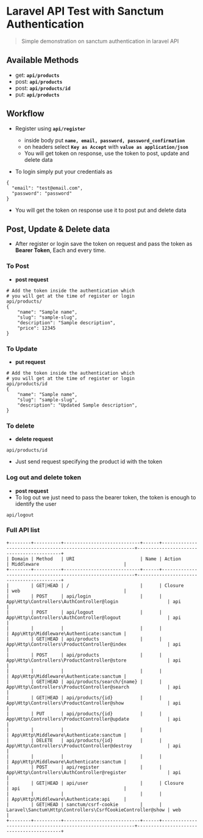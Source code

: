 # Laravel API Test with Sanctum Authentication

> Simple demonstration on sanctum authentication in laravel API

## Available Methods

-   get: **`api/products`**
-   post: **`api/products`**
-   post: **`api/products/id`**
-   put: **`api/products`**

## Workflow

-   Register using **`api/register`**

    -   inside body put **`name, email, password, password_confirmation`**
    -   on headers select **`Key as Accept`** with **`value as application/json`**
    -   You will get token on response, use the token to post, update and delete data

-   To login simply put your credentials as

```
{
  "email": "test@email.com",
  "password": "password"
}
```

-   You will get the token on response use it to post put and delete data

## Post, Update & Delete data

-   After register or login save the token on request and pass the token as **Bearer Token**, Each and every time.

### To Post

-   **post request**

```
# Add the token inside the authentication which
# you will get at the time of register or login
api/products/
{
    "name": "Sample name",
    "slug": "sample-slug",
    "description": "Sample description",
    "price": 12345
}
```

### To Update

-   **put request**

```
# Add the token inside the authentication which
# you will get at the time of register or login
api/products/id
{
    "name": "Sample name",
    "slug": "sample-slug",
    "description": "Updated Sample description",
}
```

### To delete

-   **delete request**

```
api/products/id
```

-   Just send request specifying the product id with the token

### Log out and delete token

-   **post request**
-   To log out we just need to pass the bearer token, the token is enough to identify the user

```
api/logout
```
### Full API list 
```
+--------+----------+----------------------------+------+------------------------------------------------------------+------------------------------------------+
| Domain | Method   | URI                        | Name | Action                                                     | Middleware                               |
+--------+----------+----------------------------+------+------------------------------------------------------------+------------------------------------------+
|        | GET|HEAD | /                          |      | Closure                                                    | web                                      |
|        | POST     | api/login                  |      | App\Http\Controllers\AuthController@login                  | api                                      |
|        | POST     | api/logout                 |      | App\Http\Controllers\AuthController@logout                 | api                                      |
|        |          |                            |      |                                                            | App\Http\Middleware\Authenticate:sanctum |
|        | GET|HEAD | api/products               |      | App\Http\Controllers\ProductController@index               | api                                      |
|        | POST     | api/products               |      | App\Http\Controllers\ProductController@store               | api                                      |
|        |          |                            |      |                                                            | App\Http\Middleware\Authenticate:sanctum |
|        | GET|HEAD | api/products/search/{name} |      | App\Http\Controllers\ProductController@search              | api                                      |
|        | GET|HEAD | api/products/{id}          |      | App\Http\Controllers\ProductController@show                | api                                      |
|        | PUT      | api/products/{id}          |      | App\Http\Controllers\ProductController@update              | api                                      |
|        |          |                            |      |                                                            | App\Http\Middleware\Authenticate:sanctum |
|        | DELETE   | api/products/{id}          |      | App\Http\Controllers\ProductController@destroy             | api                                      |
|        |          |                            |      |                                                            | App\Http\Middleware\Authenticate:sanctum |
|        | POST     | api/register               |      | App\Http\Controllers\AuthController@register               | api                                      |
|        | GET|HEAD | api/user                   |      | Closure                                                    | api                                      |
|        |          |                            |      |                                                            | App\Http\Middleware\Authenticate:api     |
|        | GET|HEAD | sanctum/csrf-cookie        |      | Laravel\Sanctum\Http\Controllers\CsrfCookieController@show | web                                      |
+--------+----------+----------------------------+------+------------------------------------------------------------+------------------------------------------+
```